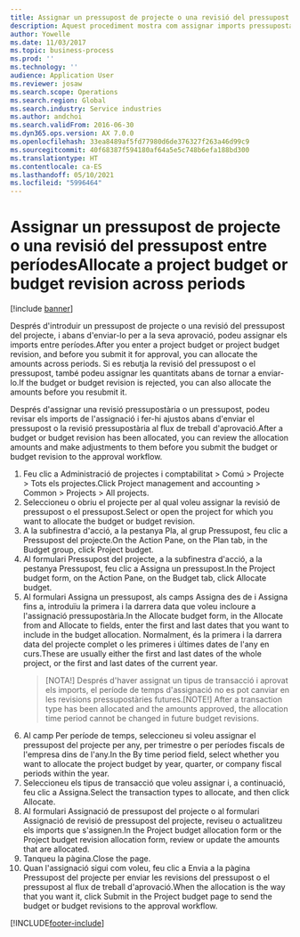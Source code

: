 ```yaml
---
title: Assignar un pressupost de projecte o una revisió del pressupost entre períodes
description: Aquest procediment mostra com assignar imports pressupostaris del projecte entre períodes.
author: Yowelle
ms.date: 11/03/2017
ms.topic: business-process
ms.prod: ''
ms.technology: ''
audience: Application User
ms.reviewer: josaw
ms.search.scope: Operations
ms.search.region: Global
ms.search.industry: Service industries
ms.author: andchoi
ms.search.validFrom: 2016-06-30
ms.dyn365.ops.version: AX 7.0.0
ms.openlocfilehash: 33ea8489af5fd77980d6de376327f263a46d99c9
ms.sourcegitcommit: 40f68387f594180af64a5e5c748b6efa188bd300
ms.translationtype: HT
ms.contentlocale: ca-ES
ms.lasthandoff: 05/10/2021
ms.locfileid: "5996464"
---
```

# <a name="allocate-a-project-budget-or-budget-revision-across-periods"></a><span data-ttu-id="b0042-103">Assignar un pressupost de projecte o una revisió del pressupost entre períodes</span><span class="sxs-lookup"><span data-stu-id="b0042-103">Allocate a project budget or budget revision across periods</span></span>

[!include [banner](../../includes/banner.md)]

<span data-ttu-id="b0042-104">Després d'introduir un pressupost de projecte o una revisió del pressupost del projecte, i abans d'enviar-lo per a la seva aprovació, podeu assignar els imports entre períodes.</span><span class="sxs-lookup"><span data-stu-id="b0042-104">After you enter a project budget or project budget revision, and before you submit it for approval, you can allocate the amounts across periods.</span></span> <span data-ttu-id="b0042-105">Si es rebutja la revisió del pressupost o el pressupost, també podeu assignar les quantitats abans de tornar a enviar-lo.</span><span class="sxs-lookup"><span data-stu-id="b0042-105">If the budget or budget revision is rejected, you can also allocate the amounts before you resubmit it.</span></span> 

<span data-ttu-id="b0042-106">Després d'assignar una revisió pressupostària o un pressupost, podeu revisar els imports de l'assignació i fer-hi ajustos abans d'enviar el pressupost o la revisió pressupostària al flux de treball d'aprovació.</span><span class="sxs-lookup"><span data-stu-id="b0042-106">After a budget or budget revision has been allocated, you can review the allocation amounts and make adjustments to them before you submit the budget or budget revision to the approval workflow.</span></span> 

1. <span data-ttu-id="b0042-107">Feu clic a Administració de projectes i comptabilitat > Comú > Projecte > Tots els projectes.</span><span class="sxs-lookup"><span data-stu-id="b0042-107">Click Project management and accounting > Common > Projects > All projects.</span></span> 
2. <span data-ttu-id="b0042-108">Seleccioneu o obriu el projecte per al qual voleu assignar la revisió de pressupost o el pressupost.</span><span class="sxs-lookup"><span data-stu-id="b0042-108">Select or open the project for which you want to allocate the budget or budget revision.</span></span> 
3. <span data-ttu-id="b0042-109">A la subfinestra d'acció, a la pestanya Pla, al grup Pressupost, feu clic a Pressupost del projecte.</span><span class="sxs-lookup"><span data-stu-id="b0042-109">On the Action Pane, on the Plan tab, in the Budget group, click Project budget.</span></span> 
4. <span data-ttu-id="b0042-110">Al formulari Pressupost del projecte, a la subfinestra d'acció, a la pestanya Pressupost, feu clic a Assigna un pressupost.</span><span class="sxs-lookup"><span data-stu-id="b0042-110">In the Project budget form, on the Action Pane, on the Budget tab, click Allocate budget.</span></span> 
5. <span data-ttu-id="b0042-111">Al formulari Assigna un pressupost, als camps Assigna des de i Assigna fins a, introduïu la primera i la darrera data que voleu incloure a l'assignació pressupostària.</span><span class="sxs-lookup"><span data-stu-id="b0042-111">In the Allocate budget form, in the Allocate from and Allocate to fields, enter the first and last dates that you want to include in the budget allocation.</span></span> <span data-ttu-id="b0042-112">Normalment, és la primera i la darrera data del projecte complet o les primeres i últimes dates de l'any en curs.</span><span class="sxs-lookup"><span data-stu-id="b0042-112">These are usually either the first and last dates of the whole project, or the first and last dates of the current year.</span></span>  
   > <span data-ttu-id="b0042-113">[NOTA!] Després d'haver assignat un tipus de transacció i aprovat els imports, el període de temps d'assignació no es pot canviar en les revisions pressupostàries futures.</span><span class="sxs-lookup"><span data-stu-id="b0042-113">[NOTE!] After a transaction type has been allocated and the amounts approved, the allocation time period cannot be changed in future budget revisions.</span></span> 
6. <span data-ttu-id="b0042-114">Al camp Per període de temps, seleccioneu si voleu assignar el pressupost del projecte per any, per trimestre o per períodes fiscals de l'empresa dins de l'any.</span><span class="sxs-lookup"><span data-stu-id="b0042-114">In the By time period field, select whether you want to allocate the project budget by year, quarter, or company fiscal periods within the year.</span></span>
7. <span data-ttu-id="b0042-115">Seleccioneu els tipus de transacció que voleu assignar i, a continuació, feu clic a Assigna.</span><span class="sxs-lookup"><span data-stu-id="b0042-115">Select the transaction types to allocate, and then click Allocate.</span></span> 
8. <span data-ttu-id="b0042-116">Al formulari Assignació de pressupost del projecte o al formulari Assignació de revisió de pressupost del projecte, reviseu o actualitzeu els imports que s'assignen.</span><span class="sxs-lookup"><span data-stu-id="b0042-116">In the Project budget allocation form or the Project budget revision allocation form, review or update the amounts that are allocated.</span></span> 
9. <span data-ttu-id="b0042-117">Tanqueu la pàgina.</span><span class="sxs-lookup"><span data-stu-id="b0042-117">Close the page.</span></span>
10. <span data-ttu-id="b0042-118">Quan l'assignació sigui com voleu, feu clic a Envia a la pàgina Pressupost del projecte per enviar les revisions del pressupost o el pressupost al flux de treball d'aprovació.</span><span class="sxs-lookup"><span data-stu-id="b0042-118">When the allocation is the way that you want it, click Submit in the Project budget page to send the budget or budget revisions to the approval workflow.</span></span>  




[!INCLUDE[footer-include](../../includes/footer-banner.md)]